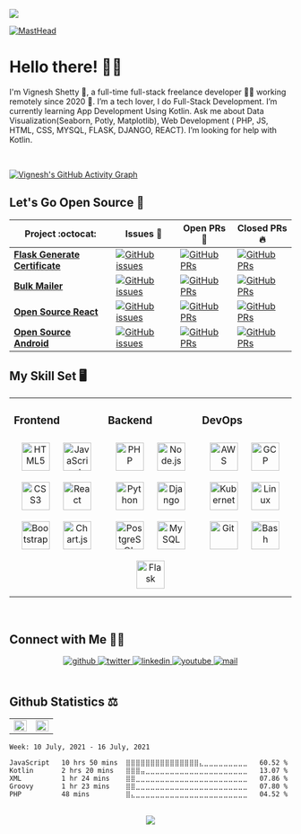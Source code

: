 ![](https://hit.yhype.me/github/profile?user_id=77713888)

[![MastHead](https://cdn.discordapp.com/attachments/702454057003909141/839142090037526568/Screenshot_2021-05-04_194007.png)](https://vigneshcodes.in)
 
# Hello there! 👋🏻

I'm Vignesh Shetty 🙋, a full-time full-stack freelance developer 👨‍💻 working remotely since 2020 🚀. I’m a tech lover, I do Full-Stack Development. I’m currently learning App Development Using Kotlin. Ask me about Data Visualization(Seaborn, Potly, Matplotlib), Web Development ( PHP, JS, HTML, CSS, MYSQL, FLASK, DJANGO, REACT). I’m looking for help with Kotlin. 

<br/>

[![Vignesh's GitHub Activity Graph](https://activity-graph.herokuapp.com/graph?username=vigneshshettyin&theme=rogue)](https://github.com/vigneshshettyin)
<br>

## Let's Go Open Source 📖

|      Project :octocat:   |     Issues :bug:   | Open PRs :bell:  | Closed PRs :fire:  |
|-------------|-------------------|---|---|
| [**Flask Generate Certificate**](https://github.com/vigneshshettyin/Flask-Generate-Certificate) | [![GitHub issues](https://img.shields.io/github/issues/vigneshshettyin/Flask-Generate-Certificate?color=green&logo=github&style=flat)](https://github.com/vigneshshettyin/Flask-Generate-Certificate/issues) | [![GitHub PRs](https://img.shields.io/github/issues-pr/vigneshshettyin/Flask-Generate-Certificate?style=flat&logo=github)](https://github.com/vigneshshettyin/Flask-Generate-Certificate/pulls)  | [![GitHub PRs](https://img.shields.io/github/issues-pr-closed/vigneshshettyin/Flask-Generate-Certificate?style=flat&color=critical&logo=github)](https://github.com/vigneshshettyin/Flask-Generate-Certificate/pulls?q=is%3Apr+is%3Aclosed)  |
| [**Bulk Mailer**](https://github.com/vigneshshettyin/Bulk-Mailer/) | [![GitHub issues](https://img.shields.io/github/issues/vigneshshettyin/Bulk-Mailer?color=green&logo=github&style=flat)](https://github.com/vigneshshettyin/Bulk-Mailer/issues) | [![GitHub PRs](https://img.shields.io/github/issues-pr/vigneshshettyin/Bulk-Mailer?style=flat&logo=github)](https://github.com/vigneshshettyin/Bulk-Mailer/pulls)  | [![GitHub PRs](https://img.shields.io/github/issues-pr-closed/vigneshshettyin/Bulk-Mailer?style=flat&color=critical&logo=github)](https://github.com/vigneshshettyin/Bulk-Mailer/pulls?q=is%3Apr+is%3Aclosed)   |
| [**Open Source React**](https://github.com/vigneshshettyin/Open-Source-React/) | [![GitHub issues](https://img.shields.io/github/issues/vigneshshettyin/Open-Source-React?color=green&logo=github&style=flat)](https://github.com/vigneshshettyin/Open-Source-React/issues) | [![GitHub PRs](https://img.shields.io/github/issues-pr/vigneshshettyin/Open-Source-React?style=flat&logo=github)](https://github.com/vigneshshettyin/Open-Source-React/pulls)  | [![GitHub PRs](https://img.shields.io/github/issues-pr-closed/vigneshshettyin/Open-Source-React?style=flat&color=critical&logo=github)](https://github.com/vigneshshettyin/Open-Source-React/pulls?q=is%3Apr+is%3Aclosed)   |
| [**Open Source Android**](https://github.com/vigneshshettyin/Android) | [![GitHub issues](https://img.shields.io/github/issues/vigneshshettyin/Android?color=green&logo=github&style=flat)](https://github.com/vigneshshettyin/Android/issues) | [![GitHub PRs](https://img.shields.io/github/issues-pr/vigneshshettyin/Android?style=flat&logo=github)](https://github.com/vigneshshettyin/Android/pulls)  | [![GitHub PRs](https://img.shields.io/github/issues-pr-closed/vigneshshettyin/Android?style=flat&color=critical&logo=github)](https://github.com/vigneshshettyin/Android/pulls?q=is%3Apr+is%3Aclosed)   |

## My Skill Set 🖥️
<table><tr><td valign="top" width="33%">



### Frontend  
<div align="center">  
<img style="margin: 10px" src="https://profilinator.rishav.dev/skills-assets/html5-original-wordmark.svg" alt="HTML5" height="50" />  
<img style="margin: 10px" src="https://profilinator.rishav.dev/skills-assets/javascript-original.svg" alt="JavaScript" height="50" />  
<img style="margin: 10px" src="https://profilinator.rishav.dev/skills-assets/css3-original-wordmark.svg" alt="CSS3" height="50" />  
<img style="margin: 10px" src="https://profilinator.rishav.dev/skills-assets/react-original-wordmark.svg" alt="React" height="50" />  
<img style="margin: 10px" src="https://profilinator.rishav.dev/skills-assets/bootstrap-plain.svg" alt="Bootstrap" height="50" />  
<img style="margin: 10px" src="https://profilinator.rishav.dev/skills-assets/logo-title.svg" alt="Chart.js" height="50" />  
</div>

</td><td valign="top" width="33%">



### Backend  
<div align="center">  
<img style="margin: 10px" src="https://profilinator.rishav.dev/skills-assets/php-original.svg" alt="PHP" height="50" />  
<img style="margin: 10px" src="https://profilinator.rishav.dev/skills-assets/nodejs-original-wordmark.svg" alt="Node.js" height="50" />  
<img style="margin: 10px" src="https://profilinator.rishav.dev/skills-assets/python-original.svg" alt="Python" height="50" />  
<img style="margin: 10px" src="https://profilinator.rishav.dev/skills-assets/django-original.svg" alt="Django" height="50" />  
<img style="margin: 10px" src="https://profilinator.rishav.dev/skills-assets/postgresql-original-wordmark.svg" alt="PostgreSQL" height="50" />  
<img style="margin: 10px" src="https://profilinator.rishav.dev/skills-assets/mysql-original-wordmark.svg" alt="MySQL" height="50" />  
<img style="margin: 10px" src="https://profilinator.rishav.dev/skills-assets/flask.png" alt="Flask" height="50" />  
</div>

</td><td valign="top" width="33%">



### DevOps  
<div align="center">  
<img style="margin: 10px" src="https://profilinator.rishav.dev/skills-assets/amazonwebservices-original-wordmark.svg" alt="AWS" height="50" />  
<img style="margin: 10px" src="https://profilinator.rishav.dev/skills-assets/google_cloud-icon.svg" alt="GCP" height="50" />  
<img style="margin: 10px" src="https://profilinator.rishav.dev/skills-assets/kubernetes-icon.svg" alt="Kubernetes" height="50" />  
<img style="margin: 10px" src="https://profilinator.rishav.dev/skills-assets/linux-original.svg" alt="Linux" height="50" />  
<img style="margin: 10px" src="https://profilinator.rishav.dev/skills-assets/git-scm-icon.svg" alt="Git" height="50" />  
<img style="margin: 10px" src="https://profilinator.rishav.dev/skills-assets/gnu_bash-icon.svg" alt="Bash" height="50" />  
</div>

</td></tr></table>  

<br/>  

## Connect with Me 🤝🏻
<div align="center">
<a href="https://github.com/vigneshshettyin" target="_blank">
<img src=https://img.shields.io/badge/github-%2324292e.svg?&style=for-the-badge&logo=github&logoColor=white alt=github style="margin-bottom: 5px;" />
</a>
<a href="https://twitter.com/vigneshshettyin" target="_blank">
<img src=https://img.shields.io/badge/twitter-%2300acee.svg?&style=for-the-badge&logo=twitter&logoColor=white alt=twitter style="margin-bottom: 5px;" />
</a>
<a href="https://linkedin.com/in/vigneshshettyin" target="_blank">
<img src=https://img.shields.io/badge/linkedin-%231E77B5.svg?&style=for-the-badge&logo=linkedin&logoColor=white alt=linkedin style="margin-bottom: 5px;" />
</a>
<a href="https://www.youtube.com/channel/UCsu4KjG49zxDPDNIDvrXBBQ" target="_blank">
<img src=https://img.shields.io/badge/youtube-%23EE4831.svg?&style=for-the-badge&logo=youtube&logoColor=white alt=youtube style="margin-bottom: 5px;" />
</a>
<a href="mailto:contact@vigneshcodes.in" target="_blank">
<img src=https://img.shields.io/badge/Gmail-D14836?style=for-the-badge&logo=gmail&logoColor=white alt=mail style="margin-bottom: 5px;" />
</a>  
</div>  
  

<br/>  

## Github Statistics ⚖️

<table><tr><td valign="top" width="50%">

<img src="https://github-readme-stats.vercel.app/api?username=vigneshshettyin&show_icons=true&count_private=true&hide_border=true" align="left" style="width: 100%" />

</td><td valign="top" width="50%">

<img src="https://github-readme-stats.vercel.app/api/top-langs/?username=vigneshshettyin&hide_border=true&layout=compact" align="left" style="width: 100%" />

</td></tr></table>

<!--START_SECTION:waka-->
```text
Week: 10 July, 2021 - 16 July, 2021

JavaScript   10 hrs 50 mins  ⣿⣿⣿⣿⣿⣿⣿⣿⣿⣿⣿⣿⣿⣿⣿⣄⣀⣀⣀⣀⣀⣀⣀⣀⣀   60.52 % 
Kotlin       2 hrs 20 mins   ⣿⣿⣿⣤⣀⣀⣀⣀⣀⣀⣀⣀⣀⣀⣀⣀⣀⣀⣀⣀⣀⣀⣀⣀⣀   13.07 % 
XML          1 hr 24 mins    ⣿⣿⣀⣀⣀⣀⣀⣀⣀⣀⣀⣀⣀⣀⣀⣀⣀⣀⣀⣀⣀⣀⣀⣀⣀   07.86 % 
Groovy       1 hr 23 mins    ⣿⣿⣀⣀⣀⣀⣀⣀⣀⣀⣀⣀⣀⣀⣀⣀⣀⣀⣀⣀⣀⣀⣀⣀⣀   07.80 % 
PHP          48 mins         ⣿⣄⣀⣀⣀⣀⣀⣀⣀⣀⣀⣀⣀⣀⣀⣀⣀⣀⣀⣀⣀⣀⣀⣀⣀   04.52 % 
```
<!--END_SECTION:waka-->



<br/>
<div align="center">
<img src="https://komarev.com/ghpvc/?username=vigneshshettyin&label=PROFILE+VIEWS&color=brightgreen&style=flat-square" align="center" />
</div>


<br/>

